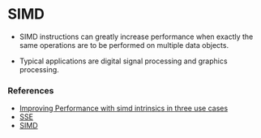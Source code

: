 # SIMD

- SIMD instructions can greatly increase performance when exactly the same operations are to be performed on multiple data objects. 

- Typical applications are digital signal processing and graphics processing.


### References
- [Improving Performance with simd intrinsics in three use cases](https://stackoverflow.blog/2020/07/08/improving-performance-with-simd-intrinsics-in-three-use-cases)
- [SSE](https://en.wikipedia.org/wiki/Streaming_SIMD_Extensions)
- [SIMD](http://const.me/articles/simd/simd.pdf)